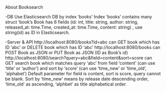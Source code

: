 About Booksearch 

-DB
Use Elasticsearch DB by index ‘books’
Index ‘books’ contains many struct ‘book’s
Book has 6 fields (id: int, title: string, author: string, released_at: time.Time, created_at: time.Time, content: string) , use string(id) as ID in Elasticsearch.

-Server & API
http://localhost:8080/books?id=abc
can GET book which has ID ‘abc’
or DELETE book which has ID ‘abc’
http://localhost:8080/books
can POST Book as JSON
or PUT Book as JSON (ID as Book’s id)
http://localhost:8080/search?query=abc&field=content&sort=score 
can GET search book which matches query ‘abc’ from field ‘content’ (can use ‘title’ or ‘author’) and sort by ‘score’ (can use ‘time_new’ or ‘time_old’, ‘alphabet’)
Default parameter for field is content, sort is score, query cannot be blank.
Sort by ‘time_new’ means by release date descending order, ‘time_old’ as ascending, ‘alphbet’ as title alphabetical order.  

